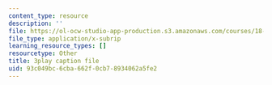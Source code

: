 ```yaml
---
content_type: resource
description: ''
file: https://ol-ocw-studio-app-production.s3.amazonaws.com/courses/18-065-matrix-methods-in-data-analysis-signal-processing-and-machine-learning-spring-2018/93c049bc6cba662f0cb78934062a5fe2_nvXRJIBOREc.srt
file_type: application/x-subrip
learning_resource_types: []
resourcetype: Other
title: 3play caption file
uid: 93c049bc-6cba-662f-0cb7-8934062a5fe2
---
```

